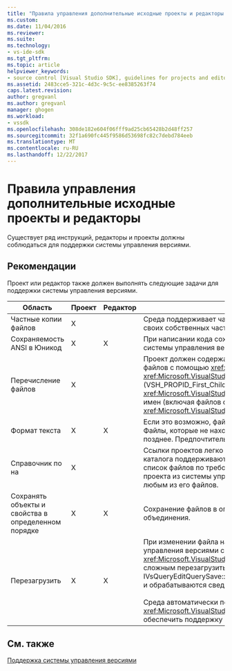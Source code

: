 ```yaml
---
title: "Правила управления дополнительные исходные проекты и редакторы | Документы Microsoft"
ms.custom: 
ms.date: 11/04/2016
ms.reviewer: 
ms.suite: 
ms.technology:
- vs-ide-sdk
ms.tgt_pltfrm: 
ms.topic: article
helpviewer_keywords:
- source control [Visual Studio SDK], guidelines for projects and editors
ms.assetid: 2483cce5-321c-4d3c-9c5c-ee8385263f74
caps.latest.revision: 
author: gregvanl
ms.author: gregvanl
manager: ghogen
ms.workload:
- vssdk
ms.openlocfilehash: 308de182e604f06fff9ad25cb65428b2d48ff257
ms.sourcegitcommit: 32f1a690fc445f9586d53698fc82c7debd784eeb
ms.translationtype: MT
ms.contentlocale: ru-RU
ms.lasthandoff: 12/22/2017
---
```

# <a name="additional-source-control-guidelines-for-projects-and-editors"></a>Правила управления дополнительные исходные проекты и редакторы
Существует ряд инструкций, редакторы и проекты должны соблюдаться для поддержки системы управления версиями.  
  
## <a name="guidelines"></a>Рекомендации  
 Проект или редактор также должен выполнять следующие задачи для поддержки системы управления версиями.  
  
|Область|Проект|Редактор|Подробные сведения|  
|----------|-------------|------------|-------------|  
|Частные копии файлов|X||Среда поддерживает частной копии файлов. То есть каждый пользователь, вовлеченных в проект имеет своих собственных частную копию файлов в этом проекте.|  
|Сохраняемость ANSI в Юникод|X|X|При написании кода сохраняемости, сохранения файлов в формате ANSI, так как большинство программ системы управления версиями в настоящее время не поддерживают Юникод.|  
|Перечисление файлов|X||Проект должен содержать перечень всех файлов в этом и должен иметь возможность при перечислении файлов с помощью <xref:Microsoft.VisualStudio.Shell.Interop.IVsSccProject2> или <xref:Microsoft.VisualStudio.Shell.Interop.IVsHierarchy.GetProperty%2A> (VSH_PROPID_First_Child/Next_Sibling). Проект также предоставить имена элементов с помощью его <xref:Microsoft.VisualStudio.Shell.Interop.IVsProject.GetMkDocument%2A> реализация и поддержка поиска имен (включая файлов со специальным) через его <xref:Microsoft.VisualStudio.Shell.Interop.IVsProject.IsDocumentInProject%2A> реализации.|  
|Формат текста|X|X|Если это возможно, файлы следует в текстовом формате для поддержки объединение различных версий. Файлы, которые не находятся в текстовом формате нельзя объединять с другими версиями файла позднее. Предпочтительный текстовый формат является XML.|  
|Справочник по на|X||Ссылки проектов легко поддерживаются в системе управления версиями. Однако проектов на основе каталога поддерживаются системой управления версиями до тех пор, пока проекта можно получить список файлов по требованию, независимо от того, существуют ли эти файлы на диске. При открытии проекта из системы управления версиями, файл проекта будет переведена в режим сначала перед любым из его файлов.|  
|Сохранять объекты и свойства в определенном порядке|X|X|Сохранение файлов в определенном порядке, например в алфавитном порядке для облегчения объединения.|  
|Перезагрузить|X|X|При изменении файла на диске, в редакторе, необходимо перезагрузить его. При участии в системе управления версиями среды перезагрузить данные можно, вызвав вашей <xref:Microsoft.VisualStudio.Shell.Interop.IVsPersistDocData2.ReloadDocData%2A> реализации. Самым сложным перезагрузить случаем является извлечения происходит, когда вы вызвали IVsQueryEditQuerySave::<xref:Microsoft.VisualStudio.Shell.Interop.IVsQueryEditQuerySave2.QueryEditFiles%2A> и обрабатываются сведения. Тем не менее перезагрузить кода необходимо выполнить в такой ситуации.<br /><br /> Среда автоматически перезагружать файлы проекта. Тем не менее, необходимо реализовать проект <xref:Microsoft.VisualStudio.Shell.Interop.IVsPersistHierarchyItem2> Если имеет вложенные иерархии, чтобы обеспечить поддержку перезагрузки вложенные файлы проекта.|  
  
## <a name="see-also"></a>См. также  
 [Поддержка системы управления версиями](../../extensibility/internals/supporting-source-control.md)